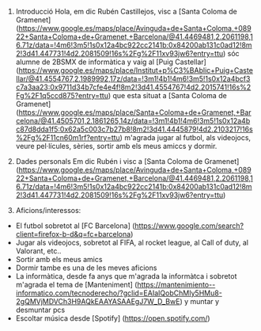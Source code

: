 1. Introducció
Hola, em dic Rubén Castillejos, visc a [Santa Coloma de Gramenet] (https://www.google.es/maps/place/Avinguda+de+Santa+Coloma,+08922+Santa+Coloma+de+Gramenet,+Barcelona/@41.4469481,2.2061198,16.71z/data=!4m6!3m5!1s0x12a4bc922cc2141b:0x84200ab131c0ad12!8m2!3d41.447731!4d2.2081509!16s%2Fg%2F11xv93jw6?entry=ttu) sóc alumne de 2BSMX de informàtica y vaig al [Puig Castellar] (https://www.google.es/maps/place/Institut+p%C3%BAblic+Puig+Castellar/@41.4554767,2.1989992,17z/data=!3m1!4b1!4m6!3m5!1s0x12a4bcf3c7a3aa23:0x9711d34b7cfe4e4f!8m2!3d41.4554767!4d2.2015741!16s%2Fg%2F1q5ccd875?entry=ttu) que esta situat a [Santa Coloma de Gramenet] (https://www.google.es/maps/place/Santa+Coloma+de+Gramenet,+Barcelona/@41.4505701,2.1861265,14z/data=!3m1!4b1!4m6!3m5!1s0x12a4bc87d8dda1f5:0x62a5c003c7b27b8!8m2!3d41.4445879!4d2.2103217!16s%2Fg%2F11cn60m1rf?entry=ttu) m'agrada jugar al futbol, als videojocs, veure pel·lícules, sèries, sortir amb els meus amiccs y dormir.

2. Dades personals
Em dic Rubén i visc a [Santa Coloma de Gramenet] (https://www.google.es/maps/place/Avinguda+de+Santa+Coloma,+08922+Santa+Coloma+de+Gramenet,+Barcelona/@41.4469481,2.2061198,16.71z/data=!4m6!3m5!1s0x12a4bc922cc2141b:0x84200ab131c0ad12!8m2!3d41.447731!4d2.2081509!16s%2Fg%2F11xv93jw6?entry=ttu)

3. Aficions/interessos:
- El futbol sobretot al [FC Barcelona] (https://www.google.com/search?client=firefox-b-d&q=fc+barcelona)
- Jugar als videojocs, sobretot al FIFA, al rocket league, al Call of duty, al Valorant, etc..
- Sortir amb els meus amics
- Dormir tambe es una de les meves aficions
- La informàtica, desde fa anys que m'agrada la informàtca i sobretot m'agrada el tema de [Manteniment] (https://mantenimiento--informatico.com/tecnoderecho/?gclid=EAIaIQobChMIy5HMu8-2gQMVjMDVCh3H9AQkEAAYASAAEgJ7W_D_BwE) y muntar y desmuntar pcs
- Escoltar música desde [Spotify] (https://open.spotify.com/) 
 
